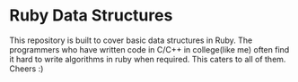 # Ruby Data Structures
This repository is built to cover basic data structures in Ruby. The programmers who have written code in C/C++ in college(like me) often find it hard to write algorithms in ruby when required. This caters to all of them. Cheers :)
